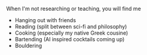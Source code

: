 When I'm not researching or teaching, you will find me 

* Hanging out with friends
* Reading (split between sci-fi and philosophy)
* Cooking (especially my native Greek cousine)
* Bartending (AI inspired cocktails coming up)
* Bouldering
